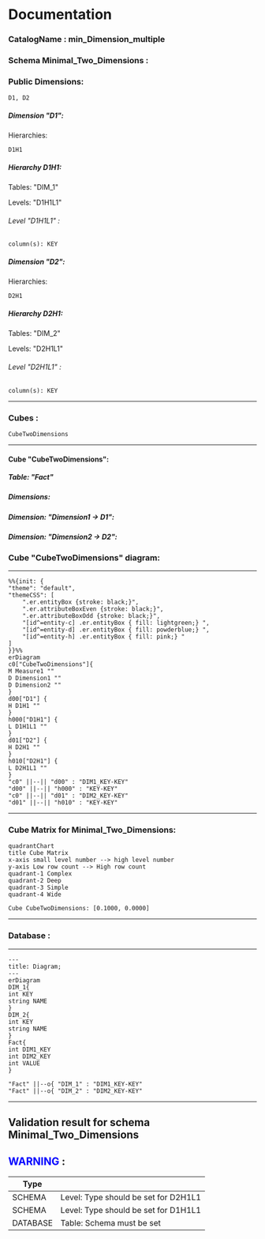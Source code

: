 # Documentation
### CatalogName : min_Dimension_multiple
### Schema Minimal_Two_Dimensions : 
### Public Dimensions:

    D1, D2

##### Dimension "D1":

Hierarchies:

    D1H1

##### Hierarchy D1H1:

Tables: "DIM_1"

Levels: "D1H1L1"

###### Level "D1H1L1" :

    column(s): KEY

##### Dimension "D2":

Hierarchies:

    D2H1

##### Hierarchy D2H1:

Tables: "DIM_2"

Levels: "D2H1L1"

###### Level "D2H1L1" :

    column(s): KEY

---
### Cubes :

    CubeTwoDimensions

---
#### Cube "CubeTwoDimensions":

    

##### Table: "Fact"

##### Dimensions:
##### Dimension: "Dimension1 -> D1":

##### Dimension: "Dimension2 -> D2":

### Cube "CubeTwoDimensions" diagram:

---

```mermaid
%%{init: {
"theme": "default",
"themeCSS": [
    ".er.entityBox {stroke: black;}",
    ".er.attributeBoxEven {stroke: black;}",
    ".er.attributeBoxOdd {stroke: black;}",
    "[id^=entity-c] .er.entityBox { fill: lightgreen;} ",
    "[id^=entity-d] .er.entityBox { fill: powderblue;} ",
    "[id^=entity-h] .er.entityBox { fill: pink;} "
]
}}%%
erDiagram
c0["CubeTwoDimensions"]{
M Measure1 ""
D Dimension1 ""
D Dimension2 ""
}
d00["D1"] {
H D1H1 ""
}
h000["D1H1"] {
L D1H1L1 ""
}
d01["D2"] {
H D2H1 ""
}
h010["D2H1"] {
L D2H1L1 ""
}
"c0" ||--|| "d00" : "DIM1_KEY-KEY"
"d00" ||--|| "h000" : "KEY-KEY"
"c0" ||--|| "d01" : "DIM2_KEY-KEY"
"d01" ||--|| "h010" : "KEY-KEY"
```
---
### Cube Matrix for Minimal_Two_Dimensions:
```mermaid
quadrantChart
title Cube Matrix
x-axis small level number --> high level number
y-axis Low row count --> High row count
quadrant-1 Complex
quadrant-2 Deep
quadrant-3 Simple
quadrant-4 Wide

Cube CubeTwoDimensions: [0.1000, 0.0000]
```
---
### Database :
---
```mermaid
---
title: Diagram;
---
erDiagram
DIM_1{
int KEY
string NAME
}
DIM_2{
int KEY
string NAME
}
Fact{
int DIM1_KEY
int DIM2_KEY
int VALUE
}

"Fact" ||--o{ "DIM_1" : "DIM1_KEY-KEY"
"Fact" ||--o{ "DIM_2" : "DIM2_KEY-KEY"
```
---
## Validation result for schema Minimal_Two_Dimensions
## <span style='color: blue;'>WARNING</span> : 
|Type|   |
|----|---|
|SCHEMA|Level: Type should be set for D2H1L1|
|SCHEMA|Level: Type should be set for D1H1L1|
|DATABASE|Table: Schema must be set|
